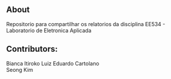 ## About
Repositorio para compartilhar os relatorios da disciplina EE534 - Laboratorio de Eletronica Aplicada

## Contributors:
Bianca Itiroko
Luiz Eduardo Cartolano   
Seong Kim
